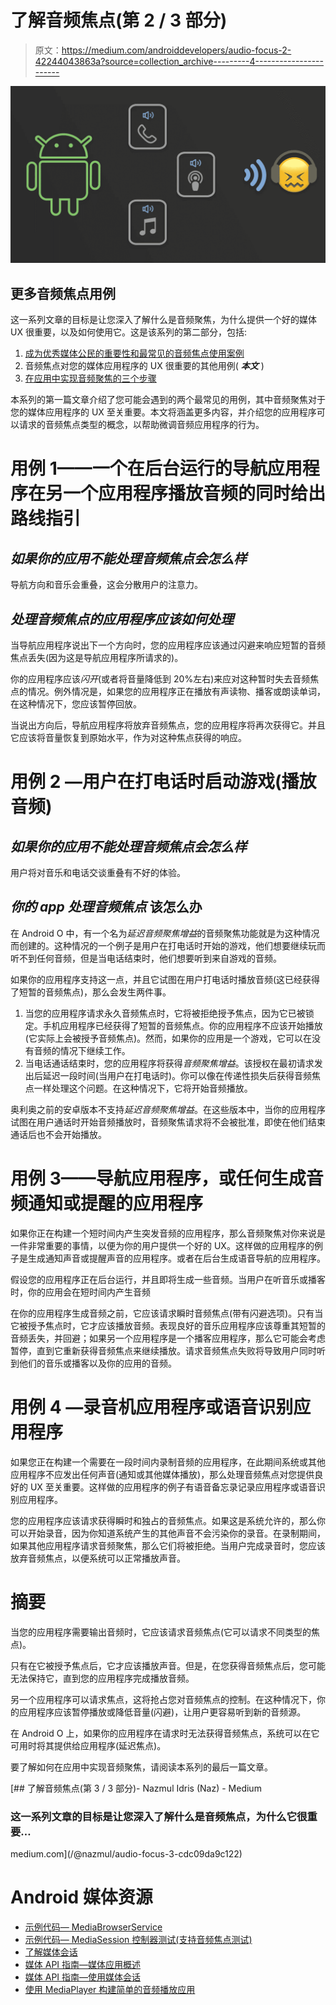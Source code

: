 # 了解音频焦点(第 2 / 3 部分)

> 原文：<https://medium.com/androiddevelopers/audio-focus-2-42244043863a?source=collection_archive---------4----------------------->

![](img/0c4ab1766a0f092e461a5dbfaab4b12e.png)

## 更多音频焦点用例

这一系列文章的目标是让您深入了解什么是音频聚焦，为什么提供一个好的媒体 UX 很重要，以及如何使用它。这是该系列的第二部分，包括:

1.  [成为优秀媒体公民的重要性和最常见的音频焦点使用案例](/@nazmul/audio-focus-1-6b32689e4380)
2.  音频焦点对您的媒体应用程序的 UX 很重要的其他用例( ***本文*** )
3.  [在应用中实现音频聚焦的三个步骤](/@nazmul/audio-focus-3-cdc09da9c122)

本系列的第一篇文章介绍了您可能会遇到的两个最常见的用例，其中音频聚焦对于您的媒体应用程序的 UX 至关重要。本文将涵盖更多内容，并介绍您的应用程序可以请求的音频焦点类型的概念，以帮助微调音频应用程序的行为。

# 用例 1——一个在后台运行的导航应用程序在另一个应用程序播放音频的同时给出路线指引

## ***如果你的应用不能处理音频焦点会怎么样***

导航方向和音乐会重叠，这会分散用户的注意力。

## ***处理音频焦点的应用程序应该如何处理***

当导航应用程序说出下一个方向时，您的应用程序应该通过闪避来响应短暂的音频焦点丢失(因为这是导航应用程序所请求的)。

你的应用程序应该*闪开*(或者将音量降低到 20%左右)来应对这种暂时失去音频焦点的情况。例外情况是，如果您的应用程序正在播放有声读物、播客或朗读单词，在这种情况下，您应该暂停回放。

当说出方向后，导航应用程序将放弃音频焦点，您的应用程序将再次获得它。并且它应该将音量恢复到原始水平，作为对这种焦点获得的响应。

# 用例 2 —用户在打电话时启动游戏(播放音频)

## ***如果你的应用不能处理音频焦点会怎么样***

用户将对音乐和电话交谈重叠有不好的体验。

## ***你的 app 处理音频焦点*** 该怎么办

在 Android O 中，有一个名为*延迟音频聚焦增益*的音频聚焦功能就是为这种情况而创建的。这种情况的一个例子是用户在打电话时开始的游戏，他们想要继续玩而听不到任何音频，但是当电话结束时，他们想要听到来自游戏的音频。

如果你的应用程序支持这一点，并且它试图在用户打电话时播放音频(这已经获得了短暂的音频焦点)，那么会发生两件事。

1.  当您的应用程序请求永久音频焦点时，它将被拒绝授予焦点，因为它已被锁定。手机应用程序已经获得了短暂的音频焦点。你的应用程序不应该开始播放(它实际上会被授予音频焦点)。然而，如果你的应用是一个游戏，它可以在没有音频的情况下继续工作。
2.  当电话通话结束时，您的应用程序将获得*音频聚焦增益*。该授权在最初请求发出后延迟一段时间(当用户在打电话时)。你可以像在传递性损失后获得音频焦点一样处理这个问题。在这种情况下，它将开始音频播放。

奥利奥之前的安卓版本不支持*延迟音频聚焦增益*。在这些版本中，当你的应用程序试图在用户通话时开始音频播放时，音频聚焦请求将不会被批准，即使在他们结束通话后也不会开始播放。

# 用例 3——导航应用程序，或任何生成音频通知或提醒的应用程序

如果你正在构建一个短时间内产生突发音频的应用程序，那么音频聚焦对你来说是一件非常重要的事情，以便为你的用户提供一个好的 UX。这样做的应用程序的例子是生成通知声音或提醒声音的应用程序。或者在后台生成语音导航的应用程序。

假设您的应用程序正在后台运行，并且即将生成一些音频。当用户在听音乐或播客时，你的应用会在短时间内产生音频

在你的应用程序生成音频之前，它应该请求瞬时音频焦点(带有闪避选项)。只有当它被授予焦点时，它才应该播放音频。表现良好的音乐应用程序应该尊重其短暂的音频丢失，并回避；如果另一个应用程序是一个播客应用程序，那么它可能会考虑暂停，直到它重新获得音频焦点来继续播放。请求音频焦点失败将导致用户同时听到他们的音乐或播客以及你的应用的音频。

# 用例 4 —录音机应用程序或语音识别应用程序

如果您正在构建一个需要在一段时间内录制音频的应用程序，在此期间系统或其他应用程序不应发出任何声音(通知或其他媒体播放)，那么处理音频焦点对您提供良好的 UX 至关重要。这样做的应用程序的例子有语音备忘录记录应用程序或语音识别应用程序。

您的应用程序应该请求获得瞬时和独占的音频焦点。如果这是系统允许的，那么你可以开始录音，因为你知道系统产生的其他声音不会污染你的录音。在录制期间，如果其他应用程序请求音频聚焦，那么它们将被拒绝。当用户完成录音时，您应该放弃音频焦点，以便系统可以正常播放声音。

# 摘要

当您的应用程序需要输出音频时，它应该请求音频焦点(它可以请求不同类型的焦点)。

只有在它被授予焦点后，它才应该播放声音。但是，在您获得音频焦点后，您可能无法保持它，直到您的应用程序完成播放音频。

另一个应用程序可以请求焦点，这将抢占您对音频焦点的控制。在这种情况下，你的应用程序应该暂停播放或降低音量(闪避)，让用户更容易听到新的音频源。

在 Android O 上，如果你的应用程序在请求时无法获得音频焦点，系统可以在它可用时将其提供给应用程序(延迟焦点)。

要了解如何在应用中实现音频聚焦，请阅读本系列的最后一篇文章。

[](/@nazmul/audio-focus-3-cdc09da9c122) [## 了解音频焦点(第 3 / 3 部分)- Nazmul Idris (Naz) - Medium

### 这一系列文章的目标是让您深入了解什么是音频焦点，为什么它很重要…

medium.com](/@nazmul/audio-focus-3-cdc09da9c122) 

# Android 媒体资源

*   [示例代码— MediaBrowserService](https://github.com/googlesamples/android-MediaBrowserService)
*   [示例代码— MediaSession 控制器测试(支持音频焦点测试)](https://github.com/googlesamples/android-media-controller)
*   [了解媒体会话](/google-developers/understanding-mediasession-part-1-3-e4d2725f18e4)
*   [媒体 API 指南—媒体应用概述](https://developer.android.com/guide/topics/media-apps/media-apps-overview.html)
*   [媒体 API 指南—使用媒体会话](https://developer.android.com/guide/topics/media-apps/working-with-a-media-session.html)
*   [使用 MediaPlayer 构建简单的音频播放应用](/google-developers/building-a-simple-audio-app-in-android-part-1-3-c14d1a66e0f1)